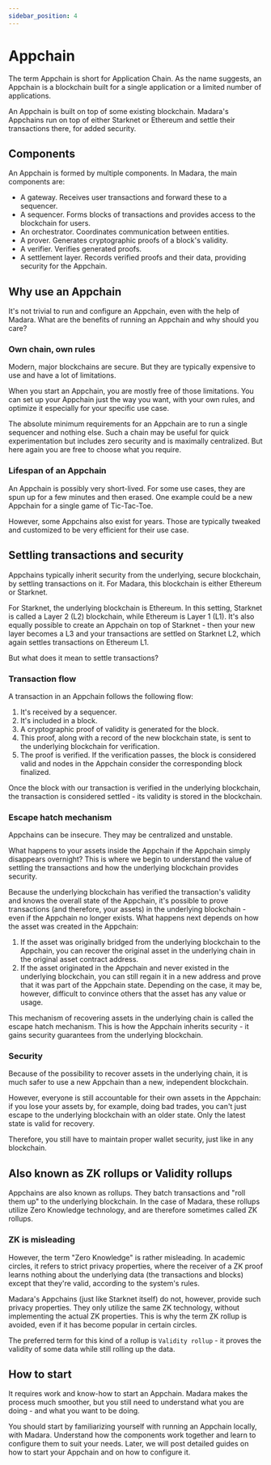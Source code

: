 ```yaml
---
sidebar_position: 4
---
```


# Appchain

The term Appchain is short for Application Chain. As the name suggests, an Appchain is a blockchain built for a single application or a limited number of applications.

An Appchain is built on top of some existing blockchain. Madara's Appchains run on top of either Starknet or Ethereum and settle their transactions there, for added security.

## Components

An Appchain is formed by multiple components. In Madara, the main components are:
- A gateway. Receives user transactions and forward these to a sequencer.
- A sequencer. Forms blocks of transactions and provides access to the blockchain for users.
- An orchestrator. Coordinates communication between entities.
- A prover. Generates cryptographic proofs of a block's validity.
- A verifier. Verifies generated proofs.
- A settlement layer. Records verified proofs and their data, providing security for the Appchain.

## Why use an Appchain

It's not trivial to run and configure an Appchain, even with the help of Madara. What are the benefits of running an Appchain and why should you care?

### Own chain, own rules

Modern, major blockchains are secure. But they are typically expensive to use and have a lot of limitations.

When you start an Appchain, you are mostly free of those limitations. You can set up your Appchain just the way you want, with your own rules, and optimize it especially for your specific use case.

The absolute minimum requirements for an Appchain are to run a single sequencer and nothing else. Such a chain may be useful for quick experimentation but includes zero security and is maximally centralized. But here again you are free to choose what you require.

### Lifespan of an Appchain

An Appchain is possibly very short-lived. For some use cases, they are spun up for a few minutes and then erased. One example could be a new Appchain for a single game of Tic-Tac-Toe.

However, some Appchains also exist for years. Those are typically tweaked and customized to be very efficient for their use case.

## Settling transactions and security

Appchains typically inherit security from the underlying, secure blockchain, by settling transactions on it. For Madara, this blockchain is either Ethereum or Starknet.

For Starknet, the underlying blockchain is Ethereum. In this setting, Starknet is called a Layer 2 (L2) blockchain, while Ethereum is Layer 1 (L1). It's also equally possible to create an Appchain on top of Starknet - then your new layer becomes a L3 and your transactions are settled on Starknet L2, which again settles transactions on Ethereum L1.

But what does it mean to settle transactions?

### Transaction flow

A transaction in an Appchain follows the following flow:
1. It's received by a sequencer.
1. It's included in a block.
1. A cryptographic proof of validity is generated for the block.
1. This proof, along with a record of the new blockchain state, is sent to the underlying blockchain for verification.
1. The proof is verified. If the verification passes, the block is considered valid and nodes in the Appchain consider the corresponding block finalized.

Once the block with our transaction is verified in the underlying blockchain, the transaction is considered settled - its validity is stored in the blockchain.

### Escape hatch mechanism

Appchains can be insecure. They may be centralized and unstable.

What happens to your assets inside the Appchain if the Appchain simply disappears overnight? This is where we begin to understand the value of settling the transactions and how the underlying blockchain provides security.

Because the underlying blockchain has verified the transaction's validity and knows the overall state of the Appchain, it's possible to prove transactions (and therefore, your assets) in the underlying blockchain - even if the Appchain no longer exists. What happens next depends on how the asset was created in the Appchain:

1. If the asset was originally bridged from the underlying blockchain to the Appchain, you can recover the original asset in the underlying chain in the original asset contract address.
1. If the asset originated in the Appchain and never existed in the underlying blockchain, you can still regain it in a new address and prove that it was part of the Appchain state. Depending on the case, it may be, however, difficult to convince others that the asset has any value or usage.

This mechanism of recovering assets in the underlying chain is called the escape hatch mechanism. This is how the Appchain inherits security - it gains security guarantees from the underlying blockchain.

### Security

Because of the possibility to recover assets in the underlying chain, it is much safer to use a new Appchain than a new, independent blockchain. 

However, everyone is still accountable for their own assets in the Appchain: if you lose your assets by, for example, doing bad trades, you can't just escape to the underlying blockchain with an older state. Only the latest state is valid for recovery.

Therefore, you still have to maintain proper wallet security, just like in any blockchain.

## Also known as ZK rollups or Validity rollups

Appchains are also known as rollups. They batch transactions and "roll them up" to the underlying blockchain. In the case of Madara, these rollups utilize Zero Knowledge technology, and are therefore sometimes called ZK rollups.

### ZK is misleading

However, the term "Zero Knowledge" is rather misleading. In academic circles, it refers to strict privacy properties, where the receiver of a ZK proof learns nothing about the underlying data (the transactions and blocks) except that they're valid, according to the system's rules.

Madara's Appchains (just like Starknet itself) do not, however, provide such privacy properties. They only utilize the same ZK technology, without implementing the actual ZK properties. This is why the term ZK rollup is avoided, even if it has become popular in certain circles.

The preferred term for this kind of a rollup is `Validity rollup` - it proves the validity of some data while still rolling up the data.

## How to start

It requires work and know-how to start an Appchain. Madara makes the process much smoother, but you still need to understand what you are doing - and what you want to be doing.

You should start by familiarizing yourself with running an Appchain locally, with Madara. Understand how the components work together and learn to configure them to suit your needs. Later, we will post detailed guides on how to start your Appchain and on how to configure it.